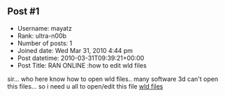 ## Post #1
- Username: mayatz
- Rank: ultra-n00b
- Number of posts: 1
- Joined date: Wed Mar 31, 2010 4:44 pm
- Post datetime: 2010-03-31T09:39:21+00:00
- Post Title: RAN ONLINE :how to edit wld files

sir...
who here know how to open wld files..
many software 3d can't open this files...
so i need u all to open/edit this file [wld files](http://www.mediafire.com/?yhkgyuo4oey)
